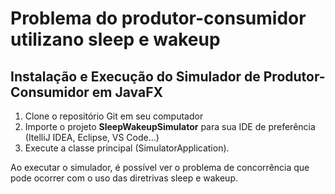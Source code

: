 # Problema do produtor-consumidor utilizano sleep e wakeup

## Instalação e Execução do Simulador de Produtor-Consumidor em JavaFX

1. Clone o repositório Git em seu computador
3. Importe o projeto **SleepWakeupSimulator** para sua IDE de preferência (ItelliJ IDEA, Eclipse, VS Code...)
4. Execute a classe principal (SimulatorApplication).

Ao executar o simulador, é possível ver o problema de concorrência que pode ocorrer com o uso das diretrivas sleep e wakeup.
